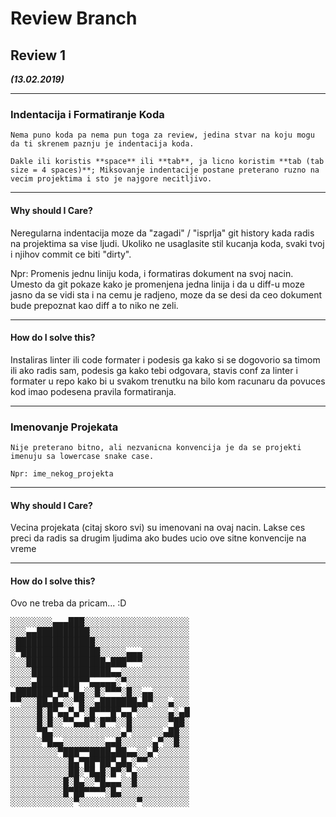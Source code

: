 # Review Branch

## Review 1
***(13.02.2019)***

---

### Indentacija i Formatiranje Koda

```
Nema puno koda pa nema pun toga za review, jedina stvar na koju mogu da ti skrenem paznju je indentacija koda.

Dakle ili koristis **space** ili **tab**, ja licno koristim **tab (tab size = 4 spaces)**; Miksovanje indentacije postane preterano ruzno na vecim projektima i sto je najgore necitljivo.
```

---

#### Why should I Care?

Neregularna indentacija moze da "zagadi" / "isprlja" git history kada radis na projektima sa vise ljudi. Ukoliko ne usaglasite stil kucanja koda, svaki tvoj i njihov commit ce biti "dirty".

Npr: Promenis jednu liniju koda, i formatiras dokument na svoj nacin. Umesto da git pokaze kako je promenjena jedna linija i da u diff-u moze jasno da se vidi sta i na cemu je radjeno, moze da se desi da ceo dokument bude prepoznat kao diff a to niko ne zeli.

---

#### How do I solve this?

Instaliras linter ili code formater i podesis ga kako si se dogovorio sa timom ili ako radis sam, podesis ga kako tebi odgovara, stavis conf za linter i formater u repo kako bi u svakom trenutku na bilo kom racunaru da povuces kod imao podesena pravila formatiranja.

---

### Imenovanje Projekata

```
Nije preterano bitno, ali nezvanicna konvencija je da se projekti imenuju sa lowercase snake case.

Npr: ime_nekog_projekta
```

---

#### Why should I Care?

Vecina projekata (citaj skoro svi) su imenovani na ovaj nacin. Lakse ces preci da radis sa drugim ljudima ako budes ucio ove sitne konvencije na vreme

---

#### How do I solve this?

Ovo ne treba da pricam... :D

<pre>
░░░░░░░░▄▄▄███░░░░░░░░░░░░░░░░░░░░
░░░▄▄██████████░░░░░░░░░░░░░░░░░░░
░███████████████░░░░░░░░░░░░░░░░░░
░▀███████████████░░░░░▄▄▄░░░░░░░░░
░░░███████████████▄███▀▀▀░░░░░░░░░
░░░░███████████████▄▄░░░░░░░░░░░░░
░░░░▄████████▀▀▄▄▄▄▄░▀░░░░░░░░░░░░
▄███████▀█▄▀█▄░░█░▀▀▀░█░░▄▄░░░░░░░
▀▀░░░██▄█▄░░▀█░░▄███████▄█▀░░░▄░░░
░░░░░█░█▀▄▄▀▄▀░█▀▀▀█▀▄▄▀░░░░░░▄░▄█
░░░░░█░█░░▀▀▄▄█▀░█▀▀░░█░░░░░░░▀██░
░░░░░▀█▄░░░░░░░░░░░░░▄▀░░░░░░▄██░░
░░░░░░▀█▄▄░░░░░░░░▄▄█░░░░░░▄▀░░█░░
░░░░░░░░░▀███▀▀████▄██▄▄░░▄▀░░░░░░
░░░░░░░░░░░█▄▀██▀██▀▄█▄░▀▀░░░░░░░░
░░░░░░░░░░░██░▀█▄█░█▀░▀▄░░░░░░░░░░
░░░░░░░░░░█░█▄░░▀█▄▄▄░░█░░░░░░░░░░
░░░░░░░░░░█▀██▀▀▀▀░█▄░░░░░░░░░░░░░
░░░░░░░░░░░░▀░░░░░░░░░░░▀░░░░░░░░░
</pre>
